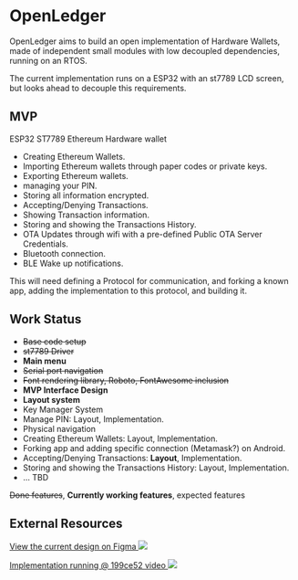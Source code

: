 # OpenLedger

OpenLedger aims to build an open implementation of Hardware Wallets, made of independent small modules with low decoupled dependencies, running on an RTOS.  
  
The current implementation runs on a ESP32 with an st7789 LCD screen, but looks ahead to decouple this requirements.  

## MVP

ESP32 ST7789 Ethereum Hardware wallet
 - Creating Ethereum Wallets.
 - Importing Ethereum wallets through paper codes or private keys.
 - Exporting Ethereum wallets.
 - managing your PIN.
 - Storing all information encrypted.
 - Accepting/Denying Transactions.
 - Showing Transaction information.
 - Storing and showing the Transactions History.
 - OTA Updates through wifi with a pre-defined Public OTA Server Credentials.
 - Bluetooth connection.
 - BLE Wake up notifications.

This will need defining a Protocol for communication, and forking a known app, adding the implementation to this protocol, and building it.  

## Work Status
- ~~Base code setup~~  
- ~~st7789 Driver~~ 
- **Main menu**
- ~~Serial port navigation~~
- ~~Font rendering library, Roboto, FontAwesome inclusion~~
- **MVP Interface Design**  
- **Layout system** 
- Key Manager System
- Manage PIN: Layout, Implementation.
- Physical navigation
- Creating Ethereum Wallets: Layout, Implementation.
- Forking app and adding specific connection (Metamask?) on Android.
- Accepting/Denying Transactions: **Layout**, Implementation.
- Storing and showing the Transactions History: Layout, Implementation.
- ... TBD
  
~~Done features~~, **Currently working features**, expected features  

## External Resources

[View the current design on Figma
![](https://i.ibb.co/T2v88vD/Screenshot-from-2021-04-29-07-18-56.png)
](https://www.figma.com/file/7RKOkGecLLjVIPMaE8YdY0/OpenLedger?node-id=199%3A326)  
  
[Implementation running @ 199ce52 video
![](https://i.ibb.co/44bS8yQ/Screenshot-from-2021-04-29-07-54-31.png)
](https://streamable.com/g96dd5)  
